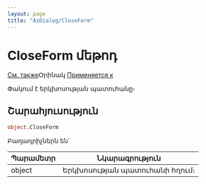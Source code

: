 ```yaml
---
layout: page
title: "AsDialog/CloseForm"
---
```



# CloseForm մեթոդ

[См. также](../AsDialog.md)Օրինակ [Применяется к](../AsDialog.md)

Փակում է երկխոսության պատուհանը։

## Շարահյուսություն

``` vb
object.CloseForm 
```
Բաղադրիչներն են՝

| Պարամետր | Նկարագրություն |
|--|--|
| object | Երկխոսության պատուհանի հղում։ |

